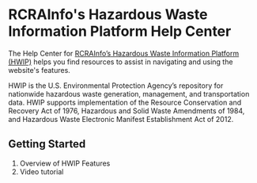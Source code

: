 # RCRAInfo's Hazardous Waste Information Platform Help Center

The Help Center for [RCRAInfo’s Hazardous Waste Information Platform (HWIP)](https://rcrapublicpreprod.epa.gov/rcra-hwip/) helps you find resources to assist in navigating and using the website's features. 

HWIP is the U.S. Environmental Protection Agency’s repository for nationwide hazardous waste generation, management, and transportation data. HWIP supports implementation of the Resource Conservation and Recovery Act of 1976, Hazardous and Solid Waste Amendments of 1984, and Hazardous Waste Electronic Manifest Establishment Act of 2012.

## Getting Started

1. Overview of HWIP Features
2. Video tutorial
